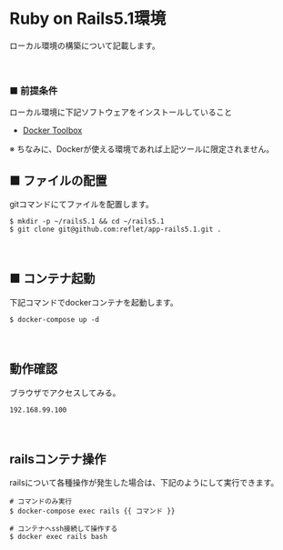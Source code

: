 # Ruby on Rails5.1環境
ローカル環境の構築について記載します。

　
 
### ■ 前提条件
ローカル環境に下記ソフトウェアをインストールしていること
* [Docker Toolbox](hhttp://docs.docker.jp/mac/step_one.html)

※ ちなみに、Dockerが使える環境であれば上記ツールに限定されません。

## ■ ファイルの配置
gitコマンドにてファイルを配置します。

```
$ mkdir -p ~/rails5.1 && cd ~/rails5.1
$ git clone git@github.com:reflet/app-rails5.1.git .
```

　

## ■ コンテナ起動
下記コマンドでdockerコンテナを起動します。

```
$ docker-compose up -d
```

　

## 動作確認
ブラウザでアクセスしてみる。

```ｓｈ
192.168.99.100
```

　

## railsコンテナ操作
railsについて各種操作が発生した場合は、下記のようにして実行できます。

```
# コマンドのみ実行
$ docker-compose exec rails {{ コマンド }}

# コンテナへssh接続して操作する
$ docker exec rails bash
```
